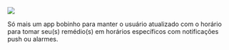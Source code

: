 
![](https://i.imgur.com/ktA8aH3.png)

Só mais um app bobinho para manter o usuário atualizado com o horário para tomar seu(s) remédio(s) em horários específicos com notificações push ou alarmes.
